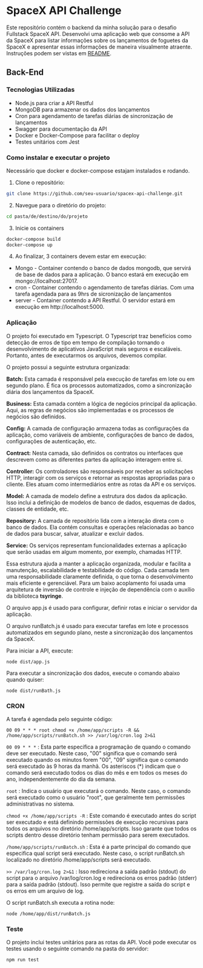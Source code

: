 # SpaceX API Challenge

Este repositório contém o backend da minha solução para o desafio Fullstack SpaceX API. Desenvolvi uma aplicação web que consome a API da SpaceX para listar informações sobre os lançamentos de foguetes da SpaceX e apresentar essas informações de maneira visualmente atraente. Instruções podem ser vistas em [README](instrucoes/README.md).

## Back-End

### Tecnologias Utilizadas
- Node.js para criar a API Restful
- MongoDB para armazenar os dados dos lançamentos
- Cron para agendamento de tarefas diárias de sincronização de lançamentos
- Swagger para documentação da API
- Docker e Docker-Compose para facilitar o deploy
- Testes unitários com Jest

### Como instalar e executar o projeto

Necessário que docker e docker-compose estajam instalados e rodando.

1. Clone o repositório:
```bash
git clone https://github.com/seu-usuario/spacex-api-challenge.git
```

2. Navegue para o diretório do projeto:
```bash
cd pasta/de/destino/do/projeto
```

3. Inicie os containers
```bash
docker-compose build
docker-compose up
```

4. Ao finalizar, 3 containers devem estar em execução:
- Mongo - Container contendo o banco de dados mongodb, que servirá de base de dados para a aplicação. O banco estará em execução em mongo://localhost:27017.
- cron - Container contendo o agendamento de tarefas diárias. Com uma tarefa agendada para as 9hrs de sicronização de lançamentos
- server - Container contendo a API Restful. O servidor estará em execução em http://localhost:5000.

### Aplicação

O projeto foi executado em Typescript. O Typescript traz benefícios como detecção de erros de tipo em tempo de compilação tornando o desenvolvimento de aplicativos JavaScript mais seguros e escaláveis. Portanto, antes de executarmos os arquivos, devemos compilar.

O projeto possui a seguinte estrutura organizada:

**Batch:** Esta camada é responsável pela execução de tarefas em lote ou em segundo plano. É fica os processos automatizados, como a sincronização diária dos lançamentos da SpaceX.

**Business:** Esta camada contém a lógica de negócios principal da aplicação. Aqui, as regras de negócios são implementadas e os processos de negócios são definidos.

**Config:** A camada de configuração armazena todas as configurações da aplicação, como variáveis de ambiente, configurações de banco de dados, configurações de autenticação, etc.

**Contract:** Nesta camada, são definidos os contratos ou interfaces que descrevem como as diferentes partes da aplicação interagem entre si.

**Controller:** Os controladores são responsáveis por receber as solicitações HTTP, interagir com os serviços e retornar as respostas apropriadas para o cliente. Eles atuam como intermediários entre as rotas da API e os serviços.

**Model:** A camada de modelo define a estrutura dos dados da aplicação. Isso inclui a definição de modelos de banco de dados, esquemas de dados, classes de entidade, etc.

**Repository:** A camada de repositório lida com a interação direta com o banco de dados. Ela contém consultas e operações relacionadas ao banco de dados para buscar, salvar, atualizar e excluir dados.

**Service:** Os serviços representam funcionalidades externas a aplicação que serão usadas em algum momento, por exemplo, chamadas HTTP.

Essa estrutura ajuda a manter a aplicação organizada, modular e facilita a manutenção, escalabilidade e testabilidade do código. Cada camada tem uma responsabilidade claramente definida, o que torna o desenvolvimento mais eficiente e gerenciável.
Para um baixo acoplamento foi usada uma arquitetura de inversão de controle e injeção de dependência com o auxílio da biblioteca **tsyringe**.

O arquivo app.js é usado para configurar, definir rotas e iniciar o servidor da aplicação.

O arquivo runBatch.js é usado para executar tarefas em lote e processos automatizados em segundo plano, neste a sincronização dos lançamentos da SpaceX.

Para iniciar a API, execute:

```
node dist/app.js
```

Para executar a sincronização dos dados, execute o comando abaixo quando quiser:

```
node dist/runBath.js
```

### CRON

A tarefa é agendada pelo seguinte código:

`00 09 * * * root chmod +x /home/app/scripts -R && /home/app/scripts/runBatch.sh >> /var/log/cron.log 2>&1`

`00 09 * * *` : Esta parte especifica a programação de quando o comando deve ser executado. Neste caso, "00" significa que o comando será executado quando os minutos forem "00", "09" significa que o comando será executado às 9 horas da manhã. Os asteriscos (*) indicam que o comando será executado todos os dias do mês e em todos os meses do ano, independentemente do dia da semana.

`root` : Indica o usuário que executará o comando. Neste caso, o comando será executado como o usuário "root", que geralmente tem permissões administrativas no sistema.

`chmod +x /home/app/scripts -R` : Este comando é executado antes do script ser executado e está definindo permissões de execução recursivas para todos os arquivos no diretório /home/app/scripts. Isso garante que todos os scripts dentro desse diretório tenham permissão para serem executados.

`/home/app/scripts/runBatch.sh` : Esta é a parte principal do comando que especifica qual script será executado. Neste caso, o script runBatch.sh localizado no diretório /home/app/scripts será executado.

`>> /var/log/cron.log 2>&1` : Isso redireciona a saída padrão (stdout) do script para o arquivo /var/log/cron.log e redireciona os erros padrão (stderr) para a saída padrão (stdout). Isso permite que registre a saída do script e os erros em um arquivo de log.

O script runBatch.sh executa a rotina node:
```
node /home/app/dist/runBatch.js
```
### Teste

O projeto inclui testes unitários para as rotas da API. Você pode executar os testes usando o seguinte comando na pasta do servidor:

```bash
npm run test
```